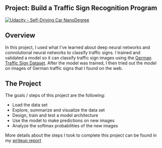 ## Project: Build a Traffic Sign Recognition Program
[![Udacity - Self-Driving Car NanoDegree](https://s3.amazonaws.com/udacity-sdc/github/shield-carnd.svg)](https://www.udacity.com/course/self-driving-car-engineer-nanodegree--nd013)

Overview
---
In this project, I used what I've learned about deep neural networks and convolutional neural networks to classify traffic signs. I trained and validated a model so it can classify traffic sign images using the [German Traffic Sign Dataset](http://benchmark.ini.rub.de/?section=gtsrb&subsection=dataset). After the model was trained, I then tried out the model on images of German traffic signs that I found on the web.

The Project
---
The goals / steps of this project are the following:
* Load the data set
* Explore, summarize and visualize the data set
* Design, train and test a model architecture
* Use the model to make predictions on new images
* Analyze the softmax probabilities of the new images
 
More details about the steps I took to complete this project can be found in my [writeup report](https://github.com/vinny-palumbo/AutonomousCars-TrafficSignClassifier/blob/master/writeup.md)